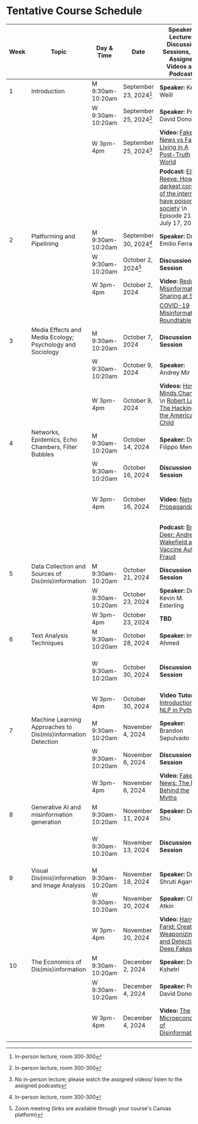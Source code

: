 
# Tentative Course Schedule

| Week | Topic                                                       | Day & Time             | Date                    | Speakers, Lectures, Discussion Sessions, and Assigned Videos and Podcasts                                                                                                                                                                                                                                                                                                                                                                            | Assignments Due     |
|------|--------------------------------------------------------------|------------------------|-------------------------|----------------------------------------------------------------------------------------------------------------------------------------------------------------------------------------------------------------------------------------------------------------------------------------------------------------------------------------------------------------------------------------------------------------------------------------------------|---------------------|
| 1    | Introduction                                                 | M 9:30am-10:20am        | September 23, 2024[^1]      | **Speaker:** Kelly Weill                                                                                                                                                                                                                                                                                                                                                                                   |                     |
|      |                                                              | W 9:30am-10:20am        | September 25, 2024[^1]      | **Speaker:** Prof. David Donoho                                                                                                                                                                                                                                                                                                                                                                            |                     |
|      |                                                              | W 3pm-4pm               | September 25, 2024[^2]      | **Video:** [Fake News vs Facts: Living in A Post-Truth World](https://www.youtube.com/watch?v=FtoIOmppFFE&t=73s)            |                     |
|      |                                                              |                        |                         | **Podcast:** [Elle Reeve: How the darkest corners of the internet have poisoned society](https://www.youtube.com/watch?v=CMlBtyJTMfQ) \n Episode 2132, July 17, 2024                                                                                                                                                                                                                                                                                 |                     |
| 2    | Platforming and Pipelining                                   | M 9:30am-10:20am        | September 30, 2024[^1]      | **Speaker:** Dr. Emilio Ferrara                                                                                                                                                                                                                                                                                                                                                                            |                     |
|      |                                                              | W 9:30am-10:20am        | October 2, 2024[^3]         | **Discussion Session**                                                                                                                                                                                                                                                                                                                                                                                     |                     |
|      |                                                              | W 3pm-4pm               | October 2, 2024         | **Video:** [Reducing Misinformation Sharing at Scale](https://www.youtube.com/watch?v=cjEQikrwbBg) |                                                                                                                                                                                                                                                |                     |
|      |                                                              |                        |                         | [COVID-19 Misinformation Roundtable](https://www.youtube.com/watch?v=5CZUFJZCNJk)                                                                                                                                                                                                                                                                                                                          |                     |
| 3    | Media Effects and Media Ecology; Psychology and Sociology    | M 9:30am-10:20am        | October 7, 2024         | **Discussion Session**                                                                                                                                                                                                                                                                                                                                                                                     |                     |
|      |                                                              | W 9:30am-10:20am        | October 9, 2024         | **Speaker:** Andrey Mir                                                                                                                                                                                                                                                                                                                                                                                    |                     |
|      |                                                              | W 3pm-4pm               | October 9, 2024         | **Videos:** [How Minds Change](https://www.youtube.com/watch?v=Zz9dxJtqnsk) \n [Robert Lustig: The Hacking of the American Child](https://www.youtube.com/watch?v=Y1zh9Wya6M4)                                                                                                                                                                                                                               | DS: Assignment 1 \n G: Assignment 1 |
| 4    | Networks, Epidemics, Echo Chambers, Filter Bubbles           | M 9:30am-10:20am        | October 14, 2024        | **Speaker:** Dr. Filippo Menczer                                                                                                                                                                                                                                                                                                                                                                           |                     |
|      |                                                              | W 9:30am-10:20am        | October 16, 2024        | **Discussion Session**                                                                                                                                                                                                                                                                                                                                                                                     |                     |
|      |                                                              | W 3pm-4pm               | October 16, 2024        | **Video:** [Network Propaganda](https://www.youtube.com/watch?v=v7iWP-4rYg4&t=758s)                                                                                                                                                                                                                                                                                                                        | DS: Assignment 2 \n G: Assignment 2 |
|      |                                                              |                        |                         | **Podcast:** [Brian Deer: Andrew Wakefield and Vaccine Autism Fraud](https://www.youtube.com/watch?v=icJtTHgR_Ds)                                                                                                                                                                                                                                                                                            |                     |
| 5    | Data Collection and Sources of Dis(mis)information           | M 9:30am-10:20am        | October 21, 2024        | **Discussion Session**                                                                                                                                                                                                                                                                                                                                                                                     |                     |
|      |                                                              | W 9:30am-10:20am        | October 23, 2024        | **Speaker:** Dr. Kevin M. Esterling                                                                                                                                                                                                                                                                                                                                                                         |                     |
|      |                                                              | W 3pm-4pm               | October 23, 2024        | **TBD**                                                                                                                                                                                                                                                                                                                                                                                                    |                     |
| 6    | Text Analysis Techniques                                     | M 9:30am-10:20am        | October 28, 2024        | **Speaker:** Imran Ahmed                                                                                                                                                                                                                                                                                                                                                                                   |                     |
|      |                                                              | W 9:30am-10:20am        | October 30, 2024        | **Discussion Session**                                                                                                                                                                                                                                                                                                                                                                                     | DS: Assignment 3 \n G: Assignment 3 |
|      |                                                              | W 3pm-4pm               | October 30, 2024        | **Video Tutorial:** [Introduction to NLP in Python](https://www.youtube.com/watch?v=xvqsFTUsOmc)                                                                                                                                                                                                                                                                    |                     |
| 7    | Machine Learning Approaches to Dis(mis)information Detection | M 9:30am-10:20am        | November 4, 2024        | **Speaker:** Brandon Sepulvado                                                                                                                                                                                                                                                                                                                                                                             |                     |
|      |                                                              | W 9:30am-10:20am        | November 6, 2024        | **Discussion Session**                                                                                                                                                                                                                                                                                                                                                                                     |                     |
|      |                                                              | W 3pm-4pm               | November 6, 2024        | **Video:** [Fake News: The Math Behind the Myths](https://www.youtube.com/watch?v=XgUZgDQa2SU)                                                                                                                                                                                                                                                                                                              |                     |
| 8    | Generative AI and misinformation generation                  | M 9:30am-10:20am        | November 11, 2024       | **Speaker:** Dr. Kai Shu                                                                                                                                                                                                                                                                                                                                                                                   |                     |
|      |                                                              | W 9:30am-10:20am        | November 13, 2024       | **Discussion Session**                                                                                                                                                                                                                                                                                                                                                                                     | DS: Assignment 4 \n G: Assignment 4 |
| 9    | Visual Dis(mis)information and Image Analysis                | M 9:30am-10:20am        | November 18, 2024       | **Speaker:** Dr. Shruti Agarwal                                                                                                                                                                                                                                                                                                                                                                            |                     |
|      |                                                              | W 9:30am-10:20am        | November 20, 2024       | **Speaker:** Claire Atkin                                                                                                                                                                                                                                                                                                                                                                                  |                     |
|      |                                                              | W 3pm-4pm               | November 20, 2024       | **Video:** [Hany Farid: Creating, Weaponizing, and Detecting Deep Fakes](https://www.youtube.com/watch?v=lcecvICwFf8)                                                                                                                                                                                                                                                                                        | DS: Assignment 5 \n G: Assignment 5 |
| 10   | The Economics of Dis(mis)information                         | M 9:30am-10:20am        | December 2, 2024        | **Speaker:** Dr. Nir Kshetri                                                                                                                                                                                                                                                                                                                                                                               |                     |
|      |                                                              | W 9:30am-10:20am        | December 4, 2024        | **Speaker:** Prof. David Donoho                                                                                                                                                                                                                                                                                                                                                                            |                     |
|      |                                                              | W 3pm-4pm               | December 4, 2024        | **Video:** [The Microeconomics of Disinformation](https://www.youtube.com/watch?v=JJZObKWG8ok)                                                                                                                                                                                                                                                                                                             | DS: Assignment 6 \n G: Assignment 6 |




[^1]: In-person lecture, room 300-300 
[^2]: No in-person lecture; please watch the assigned videos/ listen to the assigned podcasts 
[^3]: Zoom meeting (links are available through your course's Canvas platform)
 
[^4]:DS- data scientist track; G- generalist track
